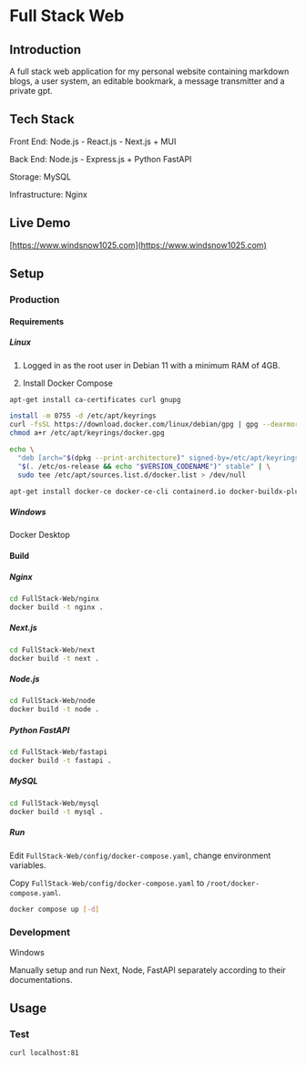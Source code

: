 # Full Stack Web

## Introduction

A full stack web application for my personal website containing markdown blogs, a user system, an editable bookmark, a message transmitter and a private gpt.

## Tech Stack

Front End: Node.js - React.js - Next.js + MUI

Back End: Node.js - Express.js + Python FastAPI

Storage: MySQL

Infrastructure: Nginx

## Live Demo

[https://www.windsnow1025.com](https://www.windsnow1025.com)

## Setup

### Production

#### Requirements

##### Linux

1. Logged in as the root user in Debian 11 with a minimum RAM of 4GB.

2. Install Docker Compose

```bash
apt-get install ca-certificates curl gnupg
```

```bash
install -m 0755 -d /etc/apt/keyrings
curl -fsSL https://download.docker.com/linux/debian/gpg | gpg --dearmor -o /etc/apt/keyrings/docker.gpg
chmod a+r /etc/apt/keyrings/docker.gpg
```

```bash
echo \
  "deb [arch="$(dpkg --print-architecture)" signed-by=/etc/apt/keyrings/docker.gpg] https://download.docker.com/linux/debian \
  "$(. /etc/os-release && echo "$VERSION_CODENAME")" stable" | \
  sudo tee /etc/apt/sources.list.d/docker.list > /dev/null
```

```bash
apt-get install docker-ce docker-ce-cli containerd.io docker-buildx-plugin docker-compose-plugin
```

##### Windows

Docker Desktop

#### Build

##### Nginx

```bash
cd FullStack-Web/nginx
docker build -t nginx .
```

##### Next.js

```bash
cd FullStack-Web/next
docker build -t next .
```

##### Node.js

```bash
cd FullStack-Web/node
docker build -t node .
```

##### Python FastAPI

```bash
cd FullStack-Web/fastapi
docker build -t fastapi .
```

##### MySQL

```bash
cd FullStack-Web/mysql
docker build -t mysql .
```

##### Run

Edit `FullStack-Web/config/docker-compose.yaml`, change environment variables.

Copy `FullStack-Web/config/docker-compose.yaml` to `/root/docker-compose.yaml`.

```bash
docker compose up [-d]
```

### Development

Windows

Manually setup and run Next, Node, FastAPI separately according to their documentations.

## Usage

### Test

```bash
curl localhost:81
```
